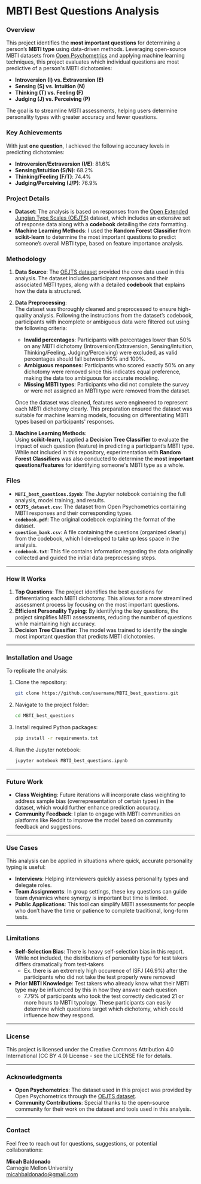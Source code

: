 # MBTI Best Questions Analysis

### Overview

This project identifies the **most important questions** for determining a person’s **MBTI type** using data-driven methods. Leveraging open-source MBTI datasets from [Open Psychometrics](https://openpsychometrics.org/tests/OEJTS/comparison/) and applying machine learning techniques, this project evaluates which individual questions are most predictive of a person's MBTI dichotomies:
- **Introversion (I) vs. Extraversion (E)**
- **Sensing (S) vs. Intuition (N)**
- **Thinking (T) vs. Feeling (F)**
- **Judging (J) vs. Perceiving (P)**

The goal is to streamline MBTI assessments, helping users determine personality types with greater accuracy and fewer questions.

### Key Achievements
With just **one question**, I achieved the following accuracy levels in predicting dichotomies:
- **Introversion/Extraversion (I/E)**: 81.6%
- **Sensing/Intuition (S/N)**: 68.2%
- **Thinking/Feeling (F/T)**: 74.4%
- **Judging/Perceiving (J/P)**: 76.9%

### Project Details

- **Dataset**: The analysis is based on responses from the [Open Extended Jungian Type Scales (OEJTS)](https://openpsychometrics.org/tests/OEJTS/comparison/) dataset, which includes an extensive set of response data along with a **codebook** detailing the data formatting.
- **Machine Learning Methods**: I used the **Random Forest Classifier** from **scikit-learn** to determine the most important questions to predict someone’s overall MBTI type, based on feature importance analysis.
  
### Methodology

1. **Data Source**: The [OEJTS dataset](https://openpsychometrics.org/tests/OEJTS/comparison/) provided the core data used in this analysis. The dataset includes participant responses and their associated MBTI types, along with a detailed **codebook** that explains how the data is structured.
2. **Data Preprocessing**:  
   The dataset was thoroughly cleaned and preprocessed to ensure high-quality analysis. Following the instructions from the dataset’s codebook, participants with incomplete or ambiguous data were filtered out using the following criteria:
   - **Invalid percentages**: Participants with percentages lower than 50% on any MBTI dichotomy (Introversion/Extraversion, Sensing/Intuition, Thinking/Feeling, Judging/Perceiving) were excluded, as valid percentages should fall between 50% and 100%.
   - **Ambiguous responses**: Participants who scored exactly 50% on any dichotomy were removed since this indicates equal preference, making the data too ambiguous for accurate modeling.
   - **Missing MBTI types**: Participants who did not complete the survey or were not assigned an MBTI type were removed from the dataset.

   Once the dataset was cleaned, features were engineered to represent each MBTI dichotomy clearly. This preparation ensured the dataset was suitable for machine learning models, focusing on differentiating MBTI types based on participants' responses.

3. **Machine Learning Methods**:  
   Using **scikit-learn**, I applied a **Decision Tree Classifier** to evaluate the impact of each question (feature) in predicting a participant’s MBTI type. While not included in this repository, experimentation with **Random Forest Classifiers** was also conducted to determine the **most important questions/features** for identifying someone's MBTI type as a whole.

### Files

- **`MBTI_best_questions.ipynb`**: The Jupyter notebook containing the full analysis, model training, and results.
- **`OEJTS_dataset.csv`**: The dataset from Open Psychometrics containing MBTI responses and their corresponding types.
- **`codebook.pdf`**: The original codebook explaining the format of the dataset.
- **`question_bank.csv`**: A file containing the questions (organized clearly) from the codebook, which I developed to take up less space in the analysis.
- **`codebook.txt`**: This file contains information regarding the data originally collected and guided the initial data preprocessing steps.

---

### How It Works

1. **Top Questions**: The project identifies the best questions for differentiating each MBTI dichotomy. This allows for a more streamlined assessment process by focusing on the most important questions.
2. **Efficient Personality Typing**: By identifying the key questions, the project simplifies MBTI assessments, reducing the number of questions while maintaining high accuracy.
3. **Decision Tree Classifier**: The model was trained to identify the single most important question that predicts MBTI dichotomies.

---

### Installation and Usage

To replicate the analysis:

1. Clone the repository:

   ```bash
   git clone https://github.com/username/MBTI_best_questions.git
   ```

2. Navigate to the project folder:

   ```bash
   cd MBTI_best_questions
   ```

3. Install required Python packages:

   ```bash
   pip install -r requirements.txt
   ```

4. Run the Jupyter notebook:

   ```bash
   jupyter notebook MBTI_best_questions.ipynb
   ```

---

### Future Work

- **Class Weighting**: Future iterations will incorporate class weighting to address sample bias (overrepresentation of certain types) in the dataset, which would further enhance prediction accuracy.
- **Community Feedback**: I plan to engage with MBTI communities on platforms like Reddit to improve the model based on community feedback and suggestions.

---

### Use Cases

This analysis can be applied in situations where quick, accurate personality typing is useful:
- **Interviews**: Helping interviewers quickly assess personality types and delegate roles.
- **Team Assignments**: In group settings, these key questions can guide team dynamics where synergy is important but time is limited.
- **Public Applications**: This tool can simplify MBTI assessments for people who don’t have the time or patience to complete traditional, long-form tests.

---

### Limitations

- **Self-Selection Bias**: There is heavy self-selection bias in this report. While not included, the distributions of personality type for test takers differs dramatically from test-takers
  - Ex. there is an extremely high occurence of ISFJ (46.9%) after the participants who did not take the test properly were removed
- **Prior MBTI Knowledge**: Test takers who already know what their MBTI type may be influenced by this in how they answer each question
  - 7.79% of participants who took the test correctly dedicated 21 or more hours to MBTI typology. These participants can easily determine which questions target which dichotomy, which could influence how they respond.

---

### License

This project is licensed under the Creative Commons Attribution 4.0 International (CC BY 4.0) License - see the LICENSE file for details.

---

### Acknowledgments

- **Open Psychometrics**: The dataset used in this project was provided by Open Psychometrics through the [OEJTS dataset](https://openpsychometrics.org/tests/OEJTS/comparison/).
- **Community Contributions**: Special thanks to the open-source community for their work on the dataset and tools used in this analysis.

---

### Contact

Feel free to reach out for questions, suggestions, or potential collaborations:

**Micah Baldonado**  
Carnegie Mellon University  
micahbaldonado@gmail.com
